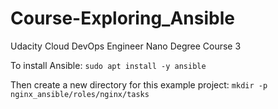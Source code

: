 # Course-Exploring_Ansible
Udacity Cloud DevOps Engineer Nano Degree Course 3


To install Ansible:
`sudo apt install -y ansible`

Then create a new directory for this example project:
`mkdir -p nginx_ansible/roles/nginx/tasks`

